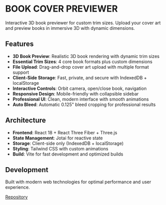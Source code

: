 # BOOK COVER PREVIEWER

Interactive 3D book previewer for custom trim sizes. Upload your cover art and preview books in immersive 3D with dynamic dimensions.

## Features

- **3D Book Preview**: Realistic 3D book rendering with dynamic trim sizes
- **Essential Trim Sizes**: 4 core book formats plus custom dimensions
- **File Upload**: Drag-and-drop cover art upload with multiple format support
- **Client-Side Storage**: Fast, private, and secure with IndexedDB + localStorage
- **Interactive Controls**: Orbit camera, open/close book, navigation
- **Responsive Design**: Mobile-friendly with collapsible sidebar
- **Professional UI**: Clean, modern interface with smooth animations
- **Auto Bleed**: Automatic 0.125" bleed cropping for professional results

## Architecture

- **Frontend**: React 18 + React Three Fiber + Three.js
- **State Management**: Jotai for reactive state
- **Storage**: Client-side only (IndexedDB + localStorage)
- **Styling**: Tailwind CSS with custom animations
- **Build**: Vite for fast development and optimized builds

## Development

Built with modern web technologies for optimal performance and user experience.

[Repository](https://github.com/LampByLit/book-cover-previewer)
